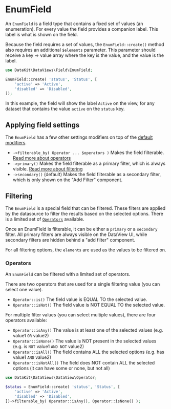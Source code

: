 # EnumField

An `EnumField` is a field type that contains a fixed set of values (an enumeration). For every value the field provides
a companion label. This label is what is shown on the field.

Because the field requires a set of values, the `EnumField::create()` method also requires an additional `$elements`
parameter. This parameter should receive a key => value array where the key is the value, and the value is the label.

```php
use DataKit\DataViews\Field\EnumField;

EnumField::create( 'status', 'Status', [
    'active' => 'Active',
    'disabled' => 'Disabled',
]);
```

In this example, the field will show the label `Active` on the view, for any dataset that contains the value `active` on
the `status` key.

## Applying field settings

The `EnumField` has a few other settings modifiers on top of
the [default modifiers](./10-using-fields.md#applying-field-settings).

- `->filterable_by( Operator ... $operators )` Makes the field filterable. [Read more about operators](#operators)
- `->primary()` Makes the field filterable as a primary filter, which is always
  visible. [Read more about filtering](#filtering)
- `->secondary()` (default) Makes the field filterable as a secondary filter, which is only shown on the "Add Filter"
  component.

## Filtering

The `EnumField` is a special field that can be filtered. These filters are applied by the datasource to filter the
results based on the selected options. There is a limited set of [`Operators`](#operators) available.

Once an EnumField is filterable, it can be either a `primary` or a `secondary` filter. All primary filters are always
visible on the DataView UI, while secondary filters are hidden behind a "add filter" component.

For all filtering options, the `elements` are used as the values to be filtered on.

### Operators

An `EnumField` can be filtered with a limited set of operators.

There are two operators that are used for a single filtering value (you can select one value).

- `Operator::is()` The field value is EQUAL TO the selected value.
- `Operator::isNot()` The field value is NOT EQUAL TO the selected value.

For multiple filter values (you can select multiple values), there are four operators available:

- `Operator::isAny()` The value is at least one of the selected values (e.g. value1 `OR` value2)
- `Operator::isNone()` The value is NOT present in the selected values (e.g. is `NOT` value1 `AND NOT` value2)
- `Operator::isAll()` The field contains ALL the selected options (e.g. has value1 `AND` value2)
- `Operator::isNotAll()` The field does NOT contain ALL the selected options (it can have some or none, but not all)

```php
use DataKit\DataViews\DataView\Operator;

$status = EnumField::create( 'status', 'Status', [
    'active' => 'Active',
    'disabled' => 'Disabled',
])->filterable_by( Operator::isAny(), Operator::isNone() );
```
